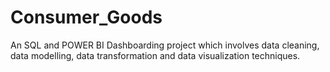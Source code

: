 # Consumer_Goods
An SQL and POWER BI Dashboarding project which involves data cleaning, data modelling, data transformation and data visualization techniques.
